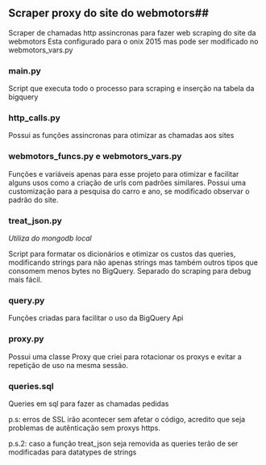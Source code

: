 ## Scraper proxy do site do webmotors##

Scraper de chamadas http assincronas para fazer web scraping do site da webmotors
Esta configurado para o onix 2015 mas pode ser modificado no webmotors_vars.py

### main.py 

Script que executa todo o processo para scraping e inserção na tabela da bigquery


### http\_calls.py

Possui as funções assincronas para otimizar as chamadas aos sites

### webmotors\_funcs.py e webmotors\_vars.py

Funções e variáveis apenas para esse projeto para otimizar e facilitar alguns usos como a criação de urls com padrões similares.
Possui uma customização para a pesquisa do carro e ano, se modificado observar o padrão do site.

### treat_json.py
_Utiliza do mongodb local_

Script para formatar os dicionários e otimizar os custos das queries, modificando strings para não apenas strings mas também outros tipos que consomem menos bytes no BigQuery.
Separado do scraping para debug mais fácil.

### query.py

Funções criadas para facilitar o uso da BigQuery Api

### proxy.py

Possui uma classe Proxy que criei para rotacionar os proxys e evitar a repetição de uso na mesma sessão.

### queries.sql 

Queries em sql para fazer as chamadas pedidas

p.s: erros de SSL irão acontecer sem afetar o código, acredito que seja problemas de autênticação sem proxys https.

p.s.2: caso a função treat_json seja removida as queries terão de ser modificadas para datatypes de strings

